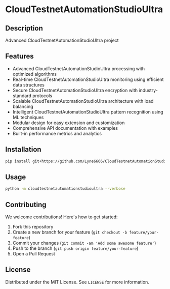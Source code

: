 # CloudTestnetAutomationStudioUltra

## Description

Advanced CloudTestnetAutomationStudioUltra project

## Features

- Advanced CloudTestnetAutomationStudioUltra processing with optimized algorithms
- Real-time CloudTestnetAutomationStudioUltra monitoring using efficient data structures
- Secure CloudTestnetAutomationStudioUltra encryption with industry-standard protocols
- Scalable CloudTestnetAutomationStudioUltra architecture with load balancing
- Intelligent CloudTestnetAutomationStudioUltra pattern recognition using ML techniques
- Modular design for easy extension and customization
- Comprehensive API documentation with examples
- Built-in performance metrics and analytics
## Installation

```bash
pip install git+https://github.com/Lyne6666/CloudTestnetAutomationStudioUltra.git
```

## Usage

```bash
python -m cloudtestnetautomationstudioultra --verbose
```

## Contributing

We welcome contributions! Here's how to get started:

1. Fork this repository
2. Create a new branch for your feature (`git checkout -b feature/your-feature`)
3. Commit your changes (`git commit -am 'Add some awesome feature'`)
4. Push to the branch (`git push origin feature/your-feature`)
5. Open a Pull Request

## License

Distributed under the MIT License. See `LICENSE` for more information.
